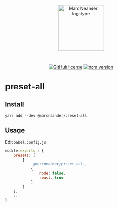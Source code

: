 <br />
<p align="center">
    <a href="https://marcneander.se">
        <img src="https://raw.githubusercontent.com/marcneander/marcneander.se/master/src/images/m-dark.png" alt="Marc Neander logotype" width="151"></a>
</p>
<br />
<p align="center">
    <a href="https://github.com/marcneander/preset-all/blob/master/LICENSE">
        <img src="https://img.shields.io/badge/license-MIT-blue.svg" alt="GitHub license"></a>
    <a href="https://www.npmjs.com/package/@marcneander/preset-all">
        <img src="https://img.shields.io/npm/v/@marcneander/preset-all.svg?style=flat" alt="npm version"></a>
</p>

# preset-all
## Install

`yarn add --dev @marcneander/preset-all`

## Usage
Edit `babel.config.js`
```js
module.exports = {
    presets: [
        [
            '@marcneander/preset-all',
            {
                node: false,
                react: true
            }
        ]
    ],
    ...
}
```

